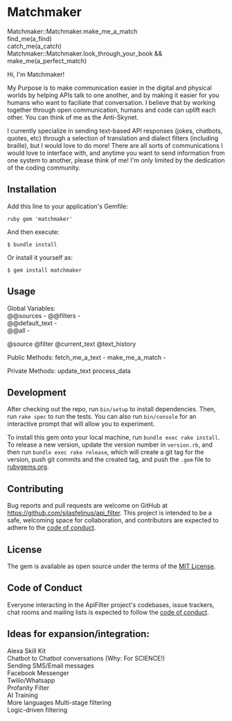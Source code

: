 # Matchmaker

Matchmaker::Matchmaker.make_me_a_match  
find_me(a_find)  
catch_me(a_catch)  
Matchmaker::Matchmaker.look_through_your_book && make_me(a_perfect_match)  

Hi, I'm Matchmaker! 

My Purpose is to make communication easier in the digital and physical worlds by helping APIs talk to one another, and by making it easier for you humans who want to faciliate that conversation. I believe that by working together through open communication, humans and code can uplift each other. You can think of me as the Anti-Skynet.


I currently specialize in sending text-based API responses (jokes, chatbots, quotes, etc) through a selection of translation and dialect filters (including braille), but I would love to do more! There are all sorts of communications I would love to interface with, and anytime you want to send information from one system to another, please think of me! I'm only limited by the dedication of the coding community.

## Installation

Add this line to your application's Gemfile:

```
ruby gem 'matchmaker' 
```

And then execute:

    $ bundle install

Or install it yourself as:

    $ gem install matchmaker

## Usage

Global Variables:  
@@sources - 
@@filters -   
@@default_text -  
@@all - 

@source 
@filter 
@current_text 
@text_history 
 
Public Methods: 
fetch_me_a_text - 
make_me_a_match -  

Private Methods: 
update_text
process_data



## Development

After checking out the repo, run `bin/setup` to install dependencies. Then, run `rake spec` to run the tests. You can also run `bin/console` for an interactive prompt that will allow you to experiment.

To install this gem onto your local machine, run `bundle exec rake install`. To release a new version, update the version number in `version.rb`, and then run `bundle exec rake release`, which will create a git tag for the version, push git commits and the created tag, and push the `.gem` file to [rubygems.org](https://rubygems.org).

## Contributing

Bug reports and pull requests are welcome on GitHub at https://github.com/silasfelinus/api_filter. This project is intended to be a safe, welcoming space for collaboration, and contributors are expected to adhere to the [code of conduct](https://github.com/silasfelinus/api_filter/blob/master/CODE_OF_CONDUCT.md).

## License

The gem is available as open source under the terms of the [MIT License](https://opensource.org/licenses/MIT).

## Code of Conduct

Everyone interacting in the ApiFilter project's codebases, issue trackers, chat rooms and mailing lists is expected to follow the [code of conduct](https://github.com/silasfelinus/api_filter/blob/master/CODE_OF_CONDUCT.md).


## Ideas for expansion/integration:

Alexa Skill Kit  
Chatbot to Chatbot conversations (Why: For SCIENCE!)  
Sending SMS/Email messages  
Facebook Messenger  
Twilio/Whatsapp  
Profanity Filter  
AI Training  
More languages
Multi-stage filtering  
Logic-driven filtering  



